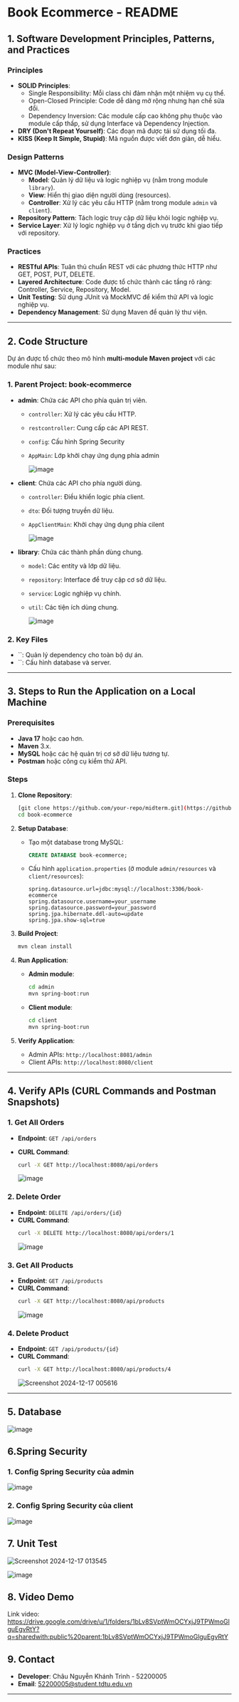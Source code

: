 # Book Ecommerce - README

## 1. Software Development Principles, Patterns, and Practices

### **Principles**

- **SOLID Principles**:
  - Single Responsibility: Mỗi class chỉ đảm nhận một nhiệm vụ cụ thể.
  - Open-Closed Principle: Code dễ dàng mở rộng nhưng hạn chế sửa đổi.
  - Dependency Inversion: Các module cấp cao không phụ thuộc vào module cấp thấp, sử dụng Interface và Dependency Injection.
- **DRY (Don't Repeat Yourself)**: Các đoạn mã được tái sử dụng tối đa.
- **KISS (Keep It Simple, Stupid)**: Mã nguồn được viết đơn giản, dễ hiểu.

### **Design Patterns**

- **MVC (Model-View-Controller)**:
  - **Model**: Quản lý dữ liệu và logic nghiệp vụ (nằm trong module `library`).
  - **View**: Hiển thị giao diện người dùng (resources).
  - **Controller**: Xử lý các yêu cầu HTTP (nằm trong module `admin` và `client`).
- **Repository Pattern**: Tách logic truy cập dữ liệu khỏi logic nghiệp vụ.
- **Service Layer**: Xử lý logic nghiệp vụ ở tầng dịch vụ trước khi giao tiếp với repository.

### **Practices**

- **RESTful APIs**: Tuân thủ chuẩn REST với các phương thức HTTP như GET, POST, PUT, DELETE.
- **Layered Architecture**: Code được tổ chức thành các tầng rõ ràng: Controller, Service, Repository, Model.
- **Unit Testing**: Sử dụng JUnit và MockMVC để kiểm thử API và logic nghiệp vụ.
- **Dependency Management**: Sử dụng Maven để quản lý thư viện.

---

## 2. Code Structure

Dự án được tổ chức theo mô hình **multi-module Maven project** với các module như sau:

### **1. Parent Project: book-ecommerce**

- **admin**: Chứa các API cho phía quản trị viên.
  - `controller`: Xử lý các yêu cầu HTTP.
  - `restcontroller`: Cung cấp các API REST.
  - `config`: Cấu hình Spring Security
  - `AppMain`: Lớp khởi chạy ứng dụng phía admin
    
    ![image](https://github.com/user-attachments/assets/b6fdfff7-61a5-4973-92e2-984ca0721c7f)

- **client**: Chứa các API cho phía người dùng.
  - `controller`: Điều khiển logic phía client.
  - `dto`: Đối tượng truyền dữ liệu.
  - `AppClientMain`: Khởi chạy ứng dụng phía cilent

    ![image](https://github.com/user-attachments/assets/24e358ea-11ea-47b1-8e06-94a78933a0eb)


- **library**: Chứa các thành phần dùng chung.
  - `model`: Các entity và lớp dữ liệu.
  - `repository`: Interface để truy cập cơ sở dữ liệu.
  - `service`: Logic nghiệp vụ chính.
  - `util`: Các tiện ích dùng chung.
 
    ![image](https://github.com/user-attachments/assets/61f6a6d5-4f4e-4254-836b-b8f6c5eda5b1)


### **2. Key Files**

- \`\`: Quản lý dependency cho toàn bộ dự án.
- \`\`: Cấu hình database và server.

---

## 3. Steps to Run the Application on a Local Machine

### **Prerequisites**

- **Java 17** hoặc cao hơn.
- **Maven** 3.x.
- **MySQL** hoặc các hệ quản trị cơ sở dữ liệu tương tự.
- **Postman** hoặc công cụ kiểm thử API.

### **Steps**

1. **Clone Repository**:

   ```bash
   [git clone https://github.com/your-repo/midterm.git](https://github.com/kahnhtrinh/Midterm.git)
   cd book-ecommerce
   ```

2. **Setup Database**:

   - Tạo một database trong MySQL:
     ```sql
     CREATE DATABASE book-ecommerce;
     ```
   - Cấu hình `application.properties` (ở module `admin/resources` và `client/resources`):
     ```properties
     spring.datasource.url=jdbc:mysql://localhost:3306/book-ecommerce
     spring.datasource.username=your_username
     spring.datasource.password=your_password
     spring.jpa.hibernate.ddl-auto=update
     spring.jpa.show-sql=true
     ```

3. **Build Project**:

   ```bash
   mvn clean install
   ```

4. **Run Application**:

   - **Admin module**:
     ```bash
     cd admin
     mvn spring-boot:run
     ```
   - **Client module**:
     ```bash
     cd client
     mvn spring-boot:run
     ```

5. **Verify Application**:

   - Admin APIs: `http://localhost:8081/admin`
   - Client APIs: `http://localhost:8080/client`

---

## 4. Verify APIs (CURL Commands and Postman Snapshots)

### **1. Get All Orders**

- **Endpoint**: `GET /api/orders`
- **CURL Command**:
  ```bash
  curl -X GET http://localhost:8080/api/orders
  ```

  ![image](https://github.com/user-attachments/assets/27bd7c2a-ee7f-4ec5-8974-a387e2e25a08)


### **2. Delete Order**

- **Endpoint**: `DELETE /api/orders/{id}`
- **CURL Command**:
  ```bash
  curl -X DELETE http://localhost:8080/api/orders/1
  ```
  ![image](https://github.com/user-attachments/assets/27bc3bea-bdba-4bfe-9922-a2dc616b4278)

### **3. Get All Products**

- **Endpoint**: `GET /api/products`
- **CURL Command**:
  ```bash
  curl -X GET http://localhost:8080/api/products
  ```
  ![image](https://github.com/user-attachments/assets/52ac8d3e-534c-41bf-b87c-c0f6ffdbd18c)

### **4. Delete Product**

- **Endpoint**: `GET /api/products/{id}`
- **CURL Command**:
  ```bash
  curl -X GET http://localhost:8080/api/products/4
  ```
  ![Screenshot 2024-12-17 005616](https://github.com/user-attachments/assets/2eb2b377-0596-4d01-96f3-1c0837151516)

---

## **5. Database**

![image](https://github.com/user-attachments/assets/ec79facd-797e-4f39-9a85-53a0eda43010)

## **6.Spring Security**
### **1. Config Spring Security của admin**
![image](https://github.com/user-attachments/assets/55950ede-38fe-4f94-b19b-33964e864913) 

### **2. Config Spring Security của client**
![image](https://github.com/user-attachments/assets/a1ad1b63-ce4b-462c-a3e1-972dac031a4e)


## **7. Unit Test**
![Screenshot 2024-12-17 013545](https://github.com/user-attachments/assets/30b40a97-d13a-424b-a8b6-ee615cd99473)

![image](https://github.com/user-attachments/assets/ac12738d-3929-47c2-a295-5ea6cbc6a130)

## **8. Video Demo**

Link video: 
https://drive.google.com/drive/u/1/folders/1bLv8SVptWmOCYxjJ9TPWmoGlguEgvRtY?q=sharedwith:public%20parent:1bLv8SVptWmOCYxjJ9TPWmoGlguEgvRtY
## **9. Contact**

- **Developer**: Châu Nguyễn Khánh Trình - 52200005
- **Email**: 52200005@student.tdtu.edu.vn

---
